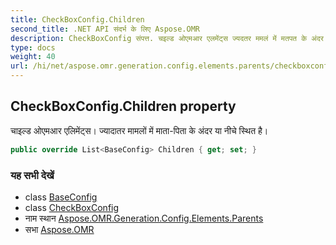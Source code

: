 ```yaml
---
title: CheckBoxConfig.Children
second_title: .NET API संदर्भ के लिए Aspose.OMR
description: CheckBoxConfig संपत्त. चइल्ड ओएमआर एलमेंट्स ज्यदतर ममलं में मतपत के अंदर य नचे स्थत है
type: docs
weight: 40
url: /hi/net/aspose.omr.generation.config.elements.parents/checkboxconfig/children/
---
```

## CheckBoxConfig.Children property

चाइल्ड ओएमआर एलिमेंट्स। ज्यादातर मामलों में माता-पिता के अंदर या नीचे स्थित है।

```csharp
public override List<BaseConfig> Children { get; set; }
```

### यह सभी देखें

* class [BaseConfig](../../../aspose.omr.generation.config/baseconfig/)
* class [CheckBoxConfig](../)
* नाम स्थान [Aspose.OMR.Generation.Config.Elements.Parents](../../checkboxconfig/)
* सभा [Aspose.OMR](../../../)



